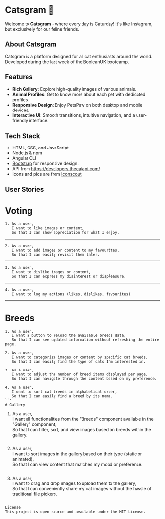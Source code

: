 # Catsgram 🐾

Welcome to **Catsgram** - where every day is Caturday! It's like Instagram, but exclusively for our feline friends.

## About Catsgram

Catsgram is a platform designed for all cat enthusiasts around the world. 
Developed during the last week of the BooleanUK bootcamp.

## Features

- **Rich Gallery**: Explore high-quality images of various animals.
- **Animal Profiles**: Get to know more about each pet with dedicated profiles.
- **Responsive Design**: Enjoy PetsPaw on both desktop and mobile devices.
- **Interactive UI**: Smooth transitions, intuitive navigation, and a user-friendly interface.

## Tech Stack

- HTML, CSS, and JavaScript
- Node.js & npm
- Angular CLI
- [Bootstrap](https://getbootstrap.com/) for responsive design.
- API from https://developers.thecatapi.com/
- Icons and pics are from [Iconscout](https://iconscout.com/3ds)

## User Stories
# Voting

```
1. As a user,  
   I want to like images or content,  
   So that I can show appreciation for what I enjoy.
```
---
```
2. As a user,  
   I want to add images or content to my favourites,  
   So that I can easily revisit them later.
```
---
```
3. As a user,  
   I want to dislike images or content,  
   So that I can express my disinterest or displeasure.
```
---
```
4. As a user,
   I want to log my actions (likes, dislikes, favourites)
```
---

# Breeds
```
1. As a user,  
   I want a button to reload the available breeds data,  
   So that I can see updated information without refreshing the entire page.
```

```
2. As a user,  
   I want to categorize images or content by specific cat breeds,  
   So that I can easily find the type of cats I'm interested in.
```

```
3. As a user,  
   I want to adjust the number of breed items displayed per page,  
   So that I can navigate through the content based on my preference.
```

```
4. As a user,  
   I want to sort cat breeds in alphabetical order,  
   So that I can easily find a breed by its name.
``'
# Gallery
```
1. As a user,  
   I want all functionalities from the "Breeds" component available in the "Gallery" component,  
   So that I can filter, sort, and view images based on breeds within the gallery.
```

```
2. As a user,  
   I want to sort images in the gallery based on their type (static or animated),  
   So that I can view content that matches my mood or preference.
```

```
3. As a user,  
   I want to drag and drop images to upload them to the gallery,  
   So that I can conveniently share my cat images without the hassle of traditional file pickers.
```

License
This project is open source and available under the MIT License.
